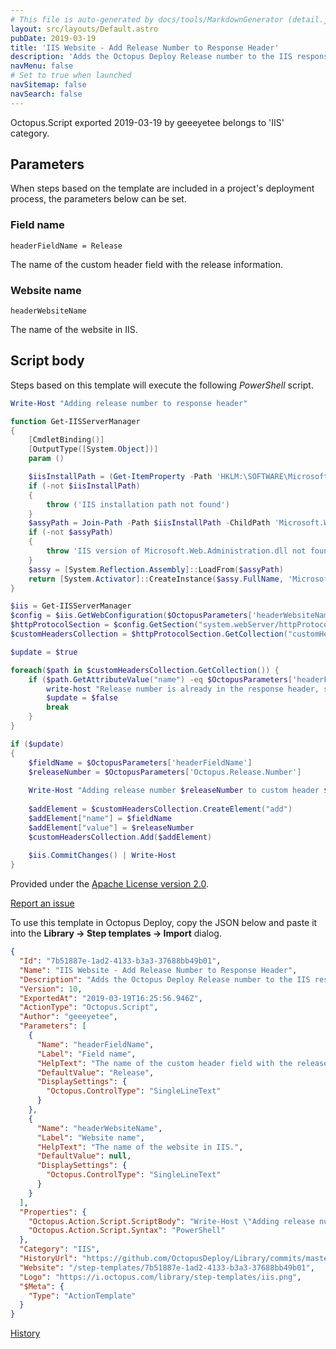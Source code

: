 ```yaml
---
# This file is auto-generated by docs/tools/MarkdownGenerator (detail.js)
layout: src/layouts/Default.astro
pubDate: 2019-03-19
title: 'IIS Website - Add Release Number to Response Header'
description: 'Adds the Octopus Deploy Release number to the IIS response header. When you browse your site you can look at the response header to verify the build number that is running.'
navMenu: false
# Set to true when launched
navSitemap: false
navSearch: false
---
```


Octopus.Script exported 2019-03-19 by geeeyetee belongs to 'IIS' category.

## Parameters

When steps based on the template are included in a project's deployment process, the parameters below can be set.


<div class="param">

### Field name

`headerFieldName = Release`

The name of the custom header field with the release information.

</div>
        
<div class="param">

### Website name

`headerWebsiteName`

The name of the website in IIS.

</div>
        

## Script body

Steps based on this template will execute the following *PowerShell* script.

```powershell
Write-Host "Adding release number to response header"

function Get-IISServerManager
{
    [CmdletBinding()]
    [OutputType([System.Object])]
    param ()

    $iisInstallPath = (Get-ItemProperty -Path 'HKLM:\SOFTWARE\Microsoft\INetStp' -Name InstallPath).InstallPath
    if (-not $iisInstallPath)
    {
        throw ('IIS installation path not found')
    }
    $assyPath = Join-Path -Path $iisInstallPath -ChildPath 'Microsoft.Web.Administration.dll' -Resolve -ErrorAction:SilentlyContinue
    if (-not $assyPath)
    {
        throw 'IIS version of Microsoft.Web.Administration.dll not found'
    }
    $assy = [System.Reflection.Assembly]::LoadFrom($assyPath)
    return [System.Activator]::CreateInstance($assy.FullName, 'Microsoft.Web.Administration.ServerManager').Unwrap()
}

$iis = Get-IISServerManager
$config = $iis.GetWebConfiguration($OctopusParameters['headerWebsiteName'])
$httpProtocolSection = $config.GetSection("system.webServer/httpProtocol")
$customHeadersCollection = $httpProtocolSection.GetCollection("customHeaders")

$update = $true

foreach($path in $customHeadersCollection.GetCollection()) { 
    if ($path.GetAttributeValue("name") -eq $OctopusParameters['headerFieldName']) {
        write-host "Release number is already in the response header, skipping"
        $update = $false
        break
    }
}

if ($update)
{
    $fieldName = $OctopusParameters['headerFieldName']
    $releaseNumber = $OctopusParameters['Octopus.Release.Number']
    
    Write-Host "Adding release number $releaseNumber to custom header $fieldName"
    
    $addElement = $customHeadersCollection.CreateElement("add")
    $addElement["name"] = $fieldName
    $addElement["value"] = $releaseNumber
    $customHeadersCollection.Add($addElement)
    
    $iis.CommitChanges() | Write-Host
}
```

Provided under the [Apache License version 2.0](https://github.com/OctopusDeploy/Library/blob/master/LICENSE.txt).

[Report an issue](https://github.com/OctopusDeploy/Library/issues/new?assignees=&labels=&projects=&template=bug-report.yml&title=Issue%20with%20IIS%20Website%20-%20Add%20Release%20Number%20to%20Response%20Header&step-template=IIS%20Website%20-%20Add%20Release%20Number%20to%20Response%20Header)

<div class="get-json">

To use this template in Octopus Deploy, copy the JSON below and paste it into the **Library → Step templates → Import** dialog.

```json
{
  "Id": "7b51887e-1ad2-4133-b3a3-37688bb49b01",
  "Name": "IIS Website - Add Release Number to Response Header",
  "Description": "Adds the Octopus Deploy Release number to the IIS response header. When you browse your site you can look at the response header to verify the build number that is running.",
  "Version": 10,
  "ExportedAt": "2019-03-19T16:25:56.946Z",
  "ActionType": "Octopus.Script",
  "Author": "geeeyetee",
  "Parameters": [
    {
      "Name": "headerFieldName",
      "Label": "Field name",
      "HelpText": "The name of the custom header field with the release information.",
      "DefaultValue": "Release",
      "DisplaySettings": {
        "Octopus.ControlType": "SingleLineText"
      }
    },
    {
      "Name": "headerWebsiteName",
      "Label": "Website name",
      "HelpText": "The name of the website in IIS.",
      "DefaultValue": null,
      "DisplaySettings": {
        "Octopus.ControlType": "SingleLineText"
      }
    }
  ],
  "Properties": {
    "Octopus.Action.Script.ScriptBody": "Write-Host \"Adding release number to response header\"\n\nfunction Get-IISServerManager\n{\n    [CmdletBinding()]\n    [OutputType([System.Object])]\n    param ()\n\n    $iisInstallPath = (Get-ItemProperty -Path 'HKLM:\\SOFTWARE\\Microsoft\\INetStp' -Name InstallPath).InstallPath\n    if (-not $iisInstallPath)\n    {\n        throw ('IIS installation path not found')\n    }\n    $assyPath = Join-Path -Path $iisInstallPath -ChildPath 'Microsoft.Web.Administration.dll' -Resolve -ErrorAction:SilentlyContinue\n    if (-not $assyPath)\n    {\n        throw 'IIS version of Microsoft.Web.Administration.dll not found'\n    }\n    $assy = [System.Reflection.Assembly]::LoadFrom($assyPath)\n    return [System.Activator]::CreateInstance($assy.FullName, 'Microsoft.Web.Administration.ServerManager').Unwrap()\n}\n\n$iis = Get-IISServerManager\n$config = $iis.GetWebConfiguration($OctopusParameters['headerWebsiteName'])\n$httpProtocolSection = $config.GetSection(\"system.webServer/httpProtocol\")\n$customHeadersCollection = $httpProtocolSection.GetCollection(\"customHeaders\")\n\n$update = $true\n\nforeach($path in $customHeadersCollection.GetCollection()) { \n    if ($path.GetAttributeValue(\"name\") -eq $OctopusParameters['headerFieldName']) {\n        write-host \"Release number is already in the response header, skipping\"\n        $update = $false\n        break\n    }\n}\n\nif ($update)\n{\n    $fieldName = $OctopusParameters['headerFieldName']\n    $releaseNumber = $OctopusParameters['Octopus.Release.Number']\n    \n    Write-Host \"Adding release number $releaseNumber to custom header $fieldName\"\n    \n    $addElement = $customHeadersCollection.CreateElement(\"add\")\n    $addElement[\"name\"] = $fieldName\n    $addElement[\"value\"] = $releaseNumber\n    $customHeadersCollection.Add($addElement)\n    \n    $iis.CommitChanges() | Write-Host\n}",
    "Octopus.Action.Script.Syntax": "PowerShell"
  },
  "Category": "IIS",
  "HistoryUrl": "https://github.com/OctopusDeploy/Library/commits/master/step-templates//opt/buildagent/work/75443764cd38076d/step-templates/iis-website-add-release-number-to-response-header.json",
  "Website": "/step-templates/7b51887e-1ad2-4133-b3a3-37688bb49b01",
  "Logo": "https://i.octopus.com/library/step-templates/iis.png",
  "$Meta": {
    "Type": "ActionTemplate"
  }
}
```

[History](https://github.com/OctopusDeploy/Library/commits/master/step-templates/https://github.com/OctopusDeploy/Library/commits/master/step-templates//opt/buildagent/work/75443764cd38076d/step-templates/iis-website-add-release-number-to-response-header.json)

</div>
